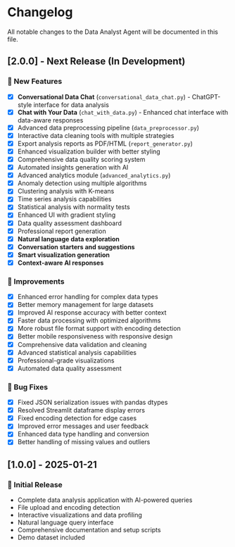 # Changelog

All notable changes to the Data Analyst Agent will be documented in this file.

## [2.0.0] - Next Release (In Development)

### 🚀 New Features
- [x] **Conversational Data Chat** (`conversational_data_chat.py`) - ChatGPT-style interface for data analysis
- [x] **Chat with Your Data** (`chat_with_data.py`) - Enhanced chat interface with data-aware responses
- [x] Advanced data preprocessing pipeline (`data_preprocessor.py`)
- [x] Interactive data cleaning tools with multiple strategies
- [x] Export analysis reports as PDF/HTML (`report_generator.py`)
- [x] Enhanced visualization builder with better styling
- [x] Comprehensive data quality scoring system
- [x] Automated insights generation with AI
- [x] Advanced analytics module (`advanced_analytics.py`)
- [x] Anomaly detection using multiple algorithms
- [x] Clustering analysis with K-means
- [x] Time series analysis capabilities
- [x] Statistical analysis with normality tests
- [x] Enhanced UI with gradient styling
- [x] Data quality assessment dashboard
- [x] Professional report generation
- [x] **Natural language data exploration**
- [x] **Conversation starters and suggestions**
- [x] **Smart visualization generation**
- [x] **Context-aware AI responses**

### 🔧 Improvements
- [x] Enhanced error handling for complex data types
- [x] Better memory management for large datasets
- [x] Improved AI response accuracy with better context
- [x] Faster data processing with optimized algorithms
- [x] More robust file format support with encoding detection
- [x] Better mobile responsiveness with responsive design
- [x] Comprehensive data validation and cleaning
- [x] Advanced statistical analysis capabilities
- [x] Professional-grade visualizations
- [x] Automated data quality assessment

### 🐛 Bug Fixes
- [x] Fixed JSON serialization issues with pandas dtypes
- [x] Resolved Streamlit dataframe display errors
- [x] Fixed encoding detection for edge cases
- [x] Improved error messages and user feedback
- [x] Enhanced data type handling and conversion
- [x] Better handling of missing values and outliers

## [1.0.0] - 2025-01-21

### 🎉 Initial Release
- Complete data analysis application with AI-powered queries
- File upload and encoding detection
- Interactive visualizations and data profiling
- Natural language query interface
- Comprehensive documentation and setup scripts
- Demo dataset included 